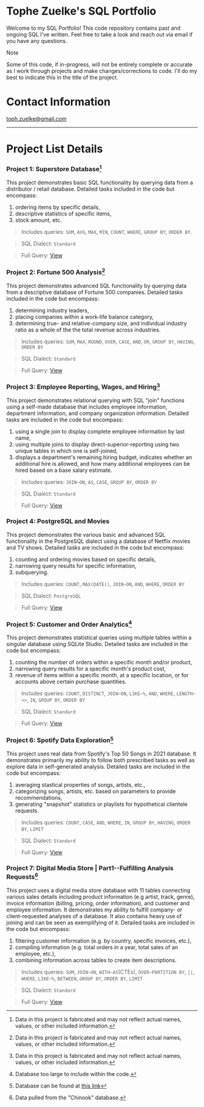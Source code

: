 # Tophe Zuelke's SQL Portfolio
Welcome to my SQL Portfolio! This code repository contains past and ongoing SQL I've written. Feel free to take a look and reach out via email if you have any questions.

> [!NOTE] 
> Some of this code, if in-progress, will not be entirely complete or accurate as I work through projects and make changes/corrections to code. I'll do my best to indicate this in the title of the project.

# Contact Information
toph.zuelke@gmail.com

---
# Project List Details
### Project 1: Superstore Database[^1]
This project demonstrates basic SQL functionality by querying data from a distributor / retail database. Detailed tasks included in the code but encompass: 
1. ordering items by specific details,
2. descriptive statistics of specific items,
3. stock amount, etc.
> Includes queries:  `SUM`, `AVG`, `MAX`, `MIN`, `COUNT`, `WHERE`, `GROUP BY`, `ORDER BY`.

> SQL Dialect: `Standard`

> Full Query: [View](https://github.com/TophZ2155/SQL/blob/main/Project%201%3A%20Superstore%20Database)

### Project 2: Fortune 500 Analysis[^1]
This project demonstrates advanced SQL functionality by querying data from a descriptive database of Fortune 500 companies. Detailed tasks included in the code but encompass:
1. determining industry leaders,
2. placing companies within a work-life balance category,
3. determining true- and relative-company size, and individual industry ratio as a whole of the the total revenue across industries.
> Includes queries: `SUM`, `MAX`, `ROUND`, `OVER`, `CASE`, `AND`, `OR`, `GROUP BY`, `HAVING`, `ORDER BY`

> SQL Dialect: `Standard`

> Full Query: [View](https://github.com/TophZ2155/SQL/blob/main/Project%202%3A%20Fortune%20500%20Analysis)

### Project 3: Employee Reporting, Wages, and Hiring[^1]
This project demonstrates relational querying with SQL "join" functions using a self-made database that includes employee information, department information, and company organization information. Detailed tasks are included in the code but encompass:
1. using a single join to display complete employee information by last name,
2. using multiple joins to display direct-superior-reporting using two unique tables in which one is self-joined,
3. displays a department's remaining hiring budget, indicates whether an additional hire is allowed, and how many additional employees can be hired based on a base salary estimate.
> Includes queries: `JOIN~ON`, `AS`, `CASE`, `GROUP BY`, `ORDER BY`

> SQL Dialect: `Standard`

> Full Query: [View](https://github.com/TophZ2155/SQL/blob/main/Project%203%3A%20Employee%20Reporting%2C%20Wages%2C%20and%20Hiring)

### Project 4: PostgreSQL and Movies
This project demonstrates the various basic and advanced SQL functionality in the PostgreSQL dialect using a database of Netflix movies and TV shows. Detailed tasks are included in the code but encompass:
1.  counting and ordering movies based on specific details,
2.  narrowing query results for specific information,
3.  subquerying.
> Includes queries: `COUNT`, `MAX(DATE()`, `JOIN~ON`, `AND`, `WHERE`, `ORDER BY`

> SQL Dialect: `PostgreSQL`

> Full Query: [View](https://github.com/TophZ2155/SQL/blob/main/Project%204%3A%20PostgreSQL%20and%20Movies)

### Project 5: Customer and Order Analytics[^2]
This project demonstrates statistical queries using multiple tables within a singular database using SQLite Studio. Detailed tasks are included in the code but encompass:
1.  counting the number of orders within a specific month and/or product,
2.  narrowing query results for a specific month's product cost,
3.  revenue of items within a specific month, at a specific location, or for accounts above certain purchase quantities.
> Includes queries: `COUNT`, `DISTINCT`, `JOIN~ON`, `LIKE~%`, `AND`, `WHERE`, `LENGTH~<>`, `IN`, `GROUP BY`, `ORDER BY`

> SQL Dialect: `Standard`

> Full Query: [View](https://github.com/TophZ2155/SQL/blob/main/Project%205%3A%20Customer%20and%20Order%20Analytics)

### Project 6: Spotify Data Exploration[^3]
This project uses real data from Spotify's Top 50 Songs in 2021 database. It demonstrates primarily my ability to follow both prescribed tasks as well as explore data in self-generated analysis. Detailed tasks are included in the code but encompass:
1.  averaging stastical properties of songs, artists, etc.,
2.  categorizing songs, artists, etc. based on parameters to provide recommendations,
3.  generating "snapshot" statistics or playlists for hypothetical clientele requests.
> Includes queries: `COUNT`, `CASE`, `AND`, `WHERE`, `IN`, `GROUP BY`, `HAVING`, `ORDER BY`, `LIMIT`

> SQL Dialect: `Standard`

> Full Query: [View](https://github.com/TophZ2155/SQL/blob/main/Project%206%3A%20Spotify%20Data%20Exploration) 

### Project 7: Digital Media Store | Part1--Fulfilling Analysis Requests[^4]
This project uses a digital media store database with 11 tables connecting various sales details including product information (e.g artist, track, genre), invoice information (billing, pricing, order information), and customer and employee information. It demonstrates my ability to fulfill company- or client-requested analyses of a database. It also contains heavy use of joining and can be seen as exemplifying of it. Detailed tasks are included in the code but encompass:
1.  filtering customer information (e.g. by country, specific invoices, etc.),
2.  compiling information (e.g. total orders in a year, total sales of an employee, etc.),
3.  combining information across tables to create item descriptions.
> Includes queries: `SUM`, `JOIN~ON`, `WITH~AS`(CTEs), `OVER~PARTITION BY`, `||`, `WHERE`, `LIKE~%`, `BETWEEN`, `GROUP BY`, `ORDER BY`, `LIMIT`

> SQL Dialect: `Standard`

> Full Query: [View](https://github.com/TophZ2155/SQL/blob/main/Project%207%3A%20Digital%20Media%20Store%20%7C%20Part%201--Fulfilling%20Analysis%20Requests) 

[^1]: Data in this project is fabricated and may not reflect actual names, values, or other included information.
[^2]: Database too large to include within the code. 
[^3]: Database can be found at [this link](https://www.kaggle.com/datasets/equinxx/spotify-top-50-songs-in-2021)
[^4]: Data pulled from the "Chinook" database.

